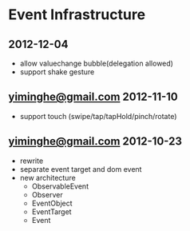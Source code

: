 # Event Infrastructure

## 2012-12-04

 - allow valuechange bubble(delegation allowed)
 - support shake gesture

## yiminghe@gmail.com 2012-11-10

 - support touch (swipe/tap/tapHold/pinch/rotate)

## yiminghe@gmail.com 2012-10-23

 - rewrite
 - separate event target and dom event
 - new architecture
    - ObservableEvent
    - Observer
    - EventObject
    - EventTarget
    - Event